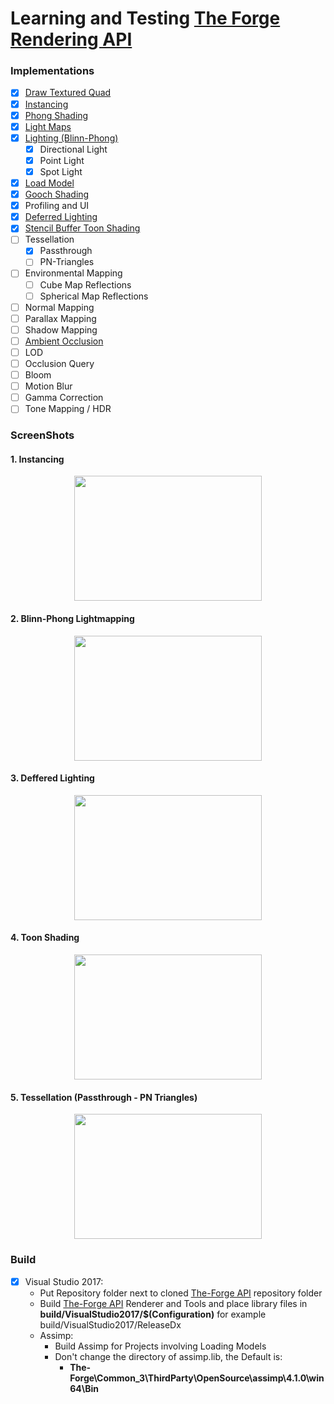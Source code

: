 # Learning and Testing [The Forge Rendering API](https://github.com/ConfettiFX/The-Forge)

### Implementations
  - [x] [Draw Textured Quad](https://github.com/Erfan-Ahmadi/the_forge_learn/tree/master/src/01_HelloQuad)
  - [x] [Instancing](https://github.com/Erfan-Ahmadi/the_forge_learn/tree/master/src/02_Instancing)
  - [x] [Phong Shading](https://github.com/Erfan-Ahmadi/the_forge_learn/tree/master/src/03_PhongShading)
  - [x] [Light Maps](https://github.com/Erfan-Ahmadi/the_forge_learn/tree/master/src/04_LightMapping)
  - [x] [Lighting (Blinn-Phong)](https://github.com/Erfan-Ahmadi/the_forge_learn/tree/master/src/04_LightMapping)
    - [x] Directional Light
    - [x] Point Light
    - [x] Spot Light
  - [x] [Load Model](https://github.com/Erfan-Ahmadi/the_forge_learn/tree/master/src/05_LoadingModel)
  - [x] [Gooch Shading](https://github.com/Erfan-Ahmadi/the_forge_learn/tree/master/src/06_GoochShading)
  - [x] Profiling and UI
  - [x] [Deferred Lighting](https://github.com/Erfan-Ahmadi/the_forge_learn/tree/master/src/07_DefferedLighting)
  - [x] [Stencil Buffer Toon Shading](https://github.com/Erfan-Ahmadi/the_forge_learn/tree/master/src/08_ToonShading)
  - [ ] Tessellation
    - [x] Passthrough
    - [ ] PN-Triangles
  - [ ] Environmental Mapping
    - [ ] Cube Map Reflections
    - [ ] Spherical Map Reflections
  - [ ] Normal Mapping
  - [ ] Parallax Mapping
  - [ ] Shadow Mapping
  - [ ] [Ambient Occlusion](https://github.com/Erfan-Ahmadi/AmbientOcclusion)
  - [ ] LOD
  - [ ] Occlusion Query
  - [ ] Bloom
  - [ ] Motion Blur
  - [ ] Gamma Correction
  - [ ] Tone Mapping / HDR
  
### ScreenShots

#### 1. Instancing
<p align="center">
  <img src="https://github.com/Erfan-Ahmadi/TheForgeExamples/raw/master/screenshots/instancing.gif" alt="" width="300" height="200" />
</p>

#### 2. Blinn-Phong Lightmapping
<p align="center">
  <img src="https://github.com/Erfan-Ahmadi/TheForgeExamples/raw/master/screenshots/lightmapping.gif" alt="" width="300" height="200" />
</p>

#### 3. Deffered Lighting
<p align="center">
  <img src="https://github.com/Erfan-Ahmadi/TheForgeExamples/raw/master/screenshots/deffered.gif" alt="" width="300" height="200" />
</p>

#### 4. Toon Shading
<p align="center">
  <img src="https://github.com/Erfan-Ahmadi/TheForgeExamples/raw/master/screenshots/toonshade.gif" alt="" width="300" height="200" />
</p>

#### 5. Tessellation (Passthrough - PN Triangles)
<p align="center">
  <img src="https://github.com/Erfan-Ahmadi/TheForgeExamples/raw/master/screenshots/tessellation_passthrough.gif" alt="" width="300" height="200" />
</p>

### Build
  - [x] Visual Studio 2017:
    * Put Repository folder next to cloned [The-Forge API](https://github.com/ConfettiFX/The-Forge) repository folder
    * Build [The-Forge API](https://github.com/ConfettiFX/The-Forge) Renderer and Tools and place library files in **build/VisualStudio2017/$(Configuration)** for example build/VisualStudio2017/ReleaseDx
    * Assimp: 
      - Build Assimp for Projects involving Loading Models
      - Don't change the directory of assimp.lib, the Default is: 
         - **The-Forge\Common_3\ThirdParty\OpenSource\assimp\4.1.0\win64\Bin**
